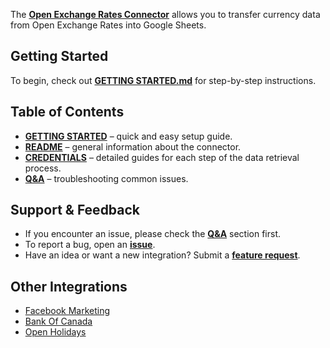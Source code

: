 The [**Open Exchange Rates Connector**](https://github.com/OWOX/js-data-connectors/tree/main/src/Integrations/OpenExchangeRates) allows you to transfer currency data from Open Exchange Rates into Google Sheets. 

## Getting Started

To begin, check out [**GETTING STARTED.md**](https://github.com/OWOX/js-data-connectors/blob/main/src/Integrations/OpenExchangeRates/GETTING_STARTED.md) for step-by-step instructions.

## Table of Contents

- [**GETTING STARTED**](https://github.com/OWOX/js-data-connectors/blob/main/src/Integrations/OpenExchangeRates/GETTING_STARTED.md) – quick and easy setup guide.
- [**README**](https://github.com/OWOX/js-data-connectors/blob/main/src/Integrations/OpenExchangeRates/README.md) – general information about the connector.
- [**CREDENTIALS**](https://github.com/OWOX/js-data-connectors/blob/main/src/Integrations/OpenExchangeRates/CREDENTIALS.md) – detailed guides for each step of the data retrieval process.
- [**Q&A**](https://github.com/OWOX/js-data-connectors/discussions/categories/q-a) – troubleshooting common issues.

## Support & Feedback

- If you encounter an issue, please check the [**Q&A**](https://github.com/OWOX/js-data-connectors/discussions/categories/q-a) section first.
- To report a bug, open an [**issue**](#).
- Have an idea or want a new integration? Submit a [**feature request**](#).

## Other Integrations

- [Facebook Marketing](https://github.com/OWOX/js-data-connectors/tree/main/src/Integrations/FacebookMarketing)
- [Bank Of Canada](https://github.com/OWOX/js-data-connectors/tree/main/src/Integrations/BankOfCanada)
- [Open Holidays](https://github.com/OWOX/js-data-connectors/tree/main/src/Integrations/OpenHolidays)